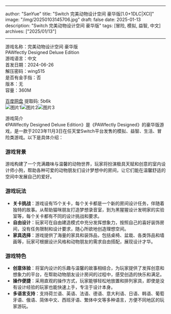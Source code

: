 
---
author: "SanYue"
title: "Switch 完美动物设计空间 豪华版[1.0+1DLC|XCI]"
image: "/img/20250103145706.jpg"
draft: false
date: 2025-01-13
description: "Switch 完美动物设计空间 豪华版"
tags: [冒险, 模拟, 益智, 中文]
archives: ["2025/01/13"]

---

游戏名称：完美动物设计空间 豪华版   
PAWfectly Designed Deluxe Edition    
游戏语言：中文  
首发日期：2024-06-26  
解压密码：wing515  
是否有金手指：否  
版本：无   
容量：360M

[百度网盘](https://pan.baidu.com/s/1AvwJB11CKce8p5eDbnzBaQ) 提取码: 5b6k  
![图片1](/img/617ace.jpg)![图片2](/img/378ae0.jpg)![图片3](/img/fa612e.jpg)  

游戏简介  
《PAWfectly Designed Deluxe Edition》是《PAWfectly Designed》的豪华版游戏，是一款于2023年11月3日在任天堂Switch平台发售的模拟、益智、生活、冒险类游戏。以下是具体介绍：

### 游戏背景
游戏构建了一个充满趣味与温馨的动物世界，玩家将扮演极具天赋和创意的室内设计师小狗，帮助各种可爱的动物朋友们设计梦想中的房间，让它们能在温馨舒适的空间中发展自己的爱好。

### 游戏玩法
- **关卡挑战**：游戏设有15个关卡，每个关卡都是一个新的房间设计任务，伴随着独特的故事。从帮助猫咪朋友打造梦想录音室，到为黑猩猩设计发明家的实验室等，每个关卡都有不同的设计挑战和要求。
- **自由设计**：玩家可在自由建造模式中充分发挥想象力，按照自己的喜好装饰房间，没有任务限制和设计要求，随心所欲地创造理想空间。
- **家具选择**：游戏提供了海量的家具和装饰品，包括桌椅、盆栽、各类饰品和墙画等，玩家可根据设计风格和动物朋友的需求自由搭配，展现设计才华。

### 游戏特色
- **创意体验**：将室内设计的乐趣与温馨的故事相结合，为玩家提供了发挥创意和想象力的平台，在帮助动物朋友设计房间的过程中，感受创造的快乐和满足。
- **操作便捷**：采用直观的操作方式，玩家能够轻松地放置和排列家具，即使是没有设计经验的玩家也能快速上手，专注于设计本身。
- **多语言支持**：支持荷兰语、英语、法语、德语、意大利语、日语、韩语、葡萄牙语、俄语、简体中文、西班牙语、繁体中文等多种语言，方便不同地区的玩家游玩。
